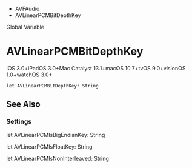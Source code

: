 

- AVFAudio
-  AVLinearPCMBitDepthKey 

Global Variable

# AVLinearPCMBitDepthKey

iOS 3.0+iPadOS 3.0+Mac Catalyst 13.1+macOS 10.7+tvOS 9.0+visionOS 1.0+watchOS 3.0+

``` source
let AVLinearPCMBitDepthKey: String
```

## See Also

### Settings

let AVLinearPCMIsBigEndianKey: String

let AVLinearPCMIsFloatKey: String

let AVLinearPCMIsNonInterleaved: String

